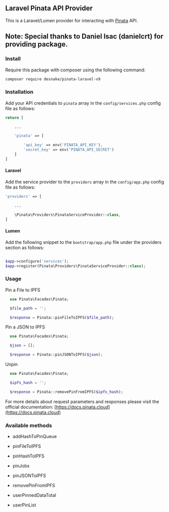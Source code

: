 
## Laravel Pinata API Provider

This is a Laravel/Lumen provider for interacting with [Pinata](https://pinata.cloud/) API. 

## Note: Special thanks to Daniel Isac (danielcrt) for providing package.

### Install

  

Require this package with composer using the following command:

  

```bash
composer require desnake/pinata-laravel-v9
```

### Installation

Add your API credentials to ```pinata``` array in the ```config/services.php``` config file as follows:

```php
return [

    ...

    'pinata' => [

        'api_key' => env('PINATA_API_KEY'),
        'secret_key' => env('PINATA_API_SECRET')
    ]
]
```

#### Laravel

Add the service provider to the ```providers``` array in the ```config/app.php``` config file as follows:

```php
'providers' => [

    ...

    \Pinata\Providers\PinataServiceProvider::class,
]
```

#### Lumen

Add the following snippet to the ```bootstrap/app.php``` file under the providers section as follows:

```php

$app->configure('services');
$app->register(Pinata\Providers\PinataServiceProvider::class);

```

### Usage
  
Pin a File to IPFS

```php
  use Pinata\Facades\Pinata;

  $file_path = '';

  $response = Pinata::pinFileToIPFS($file_path);
```  
  
Pin a JSON to IPFS

```php
  use Pinata\Facades\Pinata;

  $json = [];

  $response = Pinata::pinJSONToIPFS($json);
```  


Unpin

```php
  use Pinata\Facades\Pinata;

  $ipfs_hash = '';

  $response = Pinata::removePinFromIPFS($ipfs_hash);
```  

For more details about request parameters and responses please visit the official documentation: [https://docs.pinata.cloud](https://docs.pinata.cloud)

### Available methods

  
* addHashToPinQueue

* pinFileToIPFS

* pinHashToIPFS

* pinJobs

* pinJSONToIPFS

* removePinFromIPFS

* userPinnedDataTotal

* userPinList
